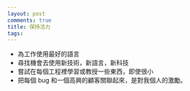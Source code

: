 ```yaml
---
layout: post
comments: true
title: 保持活力
tags: 
---
```

- 為工作使用最好的語言
- 尋找機會去使用新技術，新語言，新科技
- 嘗試在每個工程裡學習或教授一些東西，即使很小
- 把每個 bug 和一個高興的顧客關聯起來，是對我個人的激勵。

